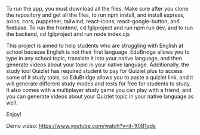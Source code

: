 To run the app, you must download all the files. Make sure after you clone the repository and get all the files, to run npm install, and install express, axios, cors, puppeteer, tailwind, react-icons, react-google-button, and firebase.
To run the frontend, cd fgliproject and run npm run dev, and to run the backend, cd fgliproject and run node index.cjs

This project is aimed to help students who are struggling with English at school because English is not their first language. EduBridge allows you to type in any school topic, translate it into your native language, and then generate videos about your topic in your native language.
Additionally, the study tool Quizlet has required student to pay for Quizlet plus to access some of it study tools, so EduBridge allows you to paste a quizlet link, and it will generate different study modes and tests for free for students to study. It also comes with a multiplayer study game you can play with a friend, and you can generate videos about your Quizlet topic in your native language as well.

Enjoy!

Demo video: https://www.youtube.com/watch?v=jt-1t0B1qds
